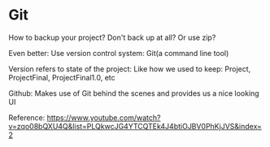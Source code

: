 # Git

How to backup your project?
Don't back up at all?
Or use zip?

Even better: Use version control system: Git(a command line tool)

Version refers to state of the project: Like how we used to keep: Project, ProjectFinal, ProjectFinal1.0, etc

Github: Makes use of Git behind the scenes and provides us a nice looking UI






Reference: https://www.youtube.com/watch?v=zqo08bQXU4Q&list=PLQkwcJG4YTCQTEk4J4btiOJBV0PhKjJVS&index=2
